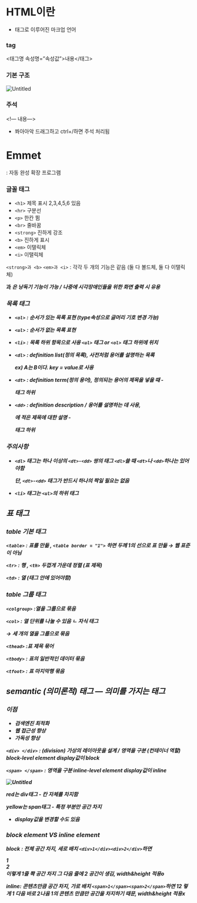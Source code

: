 # HTML이란

- 태그로 이루어진 마크업 언어

### tag

<태그명 속성명=”속성값”>내용</태그>

### 기본 구조

![Untitled](https://s3-us-west-2.amazonaws.com/secure.notion-static.com/a6159d1b-ba53-4a72-a7f6-63f1ed69a2eb/Untitled.png)

### 주석

<!— 내용—>

+ 쫘아아악 드래그하고 ctrl+/하면 주석 처리됨 

# Emmet

: 자동 완성 확장 프로그램

### 글꼴 태그

- `<h1>` 제목 표시 2,3,4,5,6  있음
- `<hr>` 구분선
- `<p>` 한칸 뜀
- `<br>` 줄바꿈
- `<strong>` 진하게 강조
- `<b>` 진하게 표시
- `<em>` 이탤릭체
- `<i>` 이탤릭체

`<strong>과 <b>` `<em>과 <i>` : 각각 두 개의 기능은 같음 (둘 다 볼드체, 둘 다 이탤릭체)

<strong>과 <em>은 낭독기 기능이 가능 / 나중에 시각장애인들을 위한 화면 출력 시 유용
  
### 목록 태그

- `<ol>` : 순서가 있는 목록 표현 (type속성으로 글머리 기호 변경 가능)
- `<ul>` : 순서가 없는 목록 표현
- `<li>` : 목록 하위 항목으로 사용 `<ul>` 태그 or `<ol>` 태그 하위에 위치
- `<dl>` : definition list(정의 목록), 사전처럼 용어를 설명하는 목록
    
    ex) A는 B이다. key = value로 사용
    
- `<dt>` : definition term(정의 용어), 정의되는 용어의 제목을 넣을 때  - <dl> 태그 하위
- `<dd>` : definition description / 용어를 설명하는 데 사용, <dt>에 적은 제목에 대한 설명 - <dl>태그 하위

### 주의사항

- `<dl>` 태그는 하나 이상의 `<dt>-<dd>` 쌍의 태그  `<dl>`쓸 때  `<dt>`나 `<dd>`하나는 있어야함
    
    단, `<dt>-<dd>` 태그가 반드시 하나의 짝일 필요는 없음 
    
- `<li>` 태그는  `<ul>`의 하위 태그

## 표 태그

### table 기본 태그

`<table>` : 표를 만듦 , `<table border = "1">` 하면 두께 1의 선으로 표 만듦 → 웹 표준이 아님

`<tr>` : 행 , `<th>` 두껍게 가운데 정렬 (표 제목)

`<td>` : 열 (<tr>태그 안에 있어야함)

### table 그룹 태그

`<colgroup>` :열을 그룹으로 묶음

`<col>` : 열 단위를 나눌 수 있음 ㄴ 자식 태그

<col span = “3”> → 세 개의 열을 그룹으로 묶음

`<thead>` :표 제목 묶어

`<tbody>` : 표의 일반적인 데이터 묶음

`<tfoot>` : 표 마지막행 묶음
  
  ## semantic (의미론적) 태그 — 의미를 가지는 태그

### 이점

- 검색엔진 최적화
- 웹 접근성 향상
- 가독성 향상

`<div> </div>` : (division) 가상의 레이아웃을 설계 / 영역을 구분 (컨테이너 역할)  **block-level element**  *display값이 block*

`<span> </span>` : 영역을 구분  **inline-level element**  *display값이 inline*

![Untitled](https://s3-us-west-2.amazonaws.com/secure.notion-static.com/805bbac2-57ea-4d0d-bc58-7d1cee52df88/Untitled.png)

red는 div태그 - 칸 자체를 차지함

yellow는 span태그 - 특정 부분만 공간 차지

- display값을 변경할 수도 있음

### block element VS inline element

block : 전체 공간 차지, 세로 배치 `<div>1</div><div>2</div>`하면 <div>1</div><div>2</div> 이렇게 1줄 쫙 공간 차지 그 다음 줄에 2 공간이 생김, width&height 적용o

inline: 콘텐츠만큼 공간 차지, 가로 배치 `<span>1</span><span>2</span>`하면 
  <span>1</span><span>2</span>
  렇게 1 다음 바로 2나옴 1의 콘텐츠 만큼만 공간을 차지하기 때문, width&height 적용x

